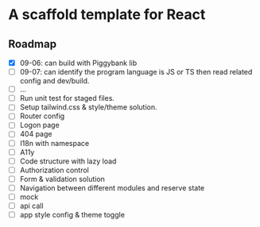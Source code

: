 # A scaffold template for React

## Roadmap

-   [x] 09-06: can build with Piggybank lib
-   [ ] 09-07: can identify the program language is JS or TS then read related config and dev/build.
-   [ ] ...
-   [ ] Run unit test for staged files.
-   [ ] Setup tailwind.css & style/theme solution.
-   [ ] Router config
-   [ ] Logon page
-   [ ] 404 page
-   [ ] I18n with namespace
-   [ ] A11y
-   [ ] Code structure with lazy load
-   [ ] Authorization control
-   [ ] Form & validation solution
-   [ ] Navigation between different modules and reserve state
-   [ ] mock
-   [ ] api call
-   [ ] app style config & theme toggle
